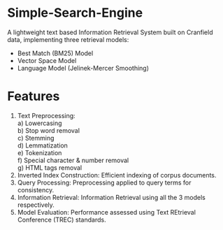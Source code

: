 # Simple-Search-Engine
A lightweight text based Information Retrieval System built on Cranfield data, implementing three retrieval models:  
- Best Match (BM25) Model  
- Vector Space Model
- Language Model (Jelinek-Mercer Smoothing)  

# Features
1) Text Preprocessing:  
   a) Lowercasing  
   b) Stop word removal  
   c) Stemming  
   d) Lemmatization  
   e) Tokenization  
   f) Special character & number removal  
   g) HTML tags removal  
3) Inverted Index Construction: Efficient indexing of corpus documents.
4) Query Processing: Preprocessing applied to query terms for consistency.
5) Information Retrieval: Information Retrieval using all the 3 models respectively.
6) Model Evaluation: Performance assessed using Text REtrieval Conference (TREC) standards.
